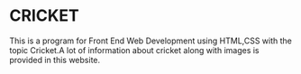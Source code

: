 # CRICKET
This is a program for Front End Web Development using HTML,CSS with the topic Cricket.A lot of information about cricket along with images is provided in this website.
